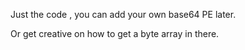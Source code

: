 Just the code , you can add your own base64 PE later.

Or get creative on how to get a byte array in there.

